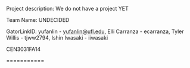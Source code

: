 Project description: We do not have a project YET

Team Name: UNDECIDED

GatorLinkID: yufanlin - yufanlin@ufl.edu,
             Elli Carranza - ecarranza,
             Tyler Willis - tjww2794,
             Ishin Iwasaki - iiwasaki


CEN3031FA14

===========
